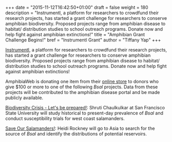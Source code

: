+++
date = "2015-11-12T16:42:50+01:00"
draft = false
weight = 180
description = "Instrumentl, a platform for researchers to crowdfund their research projects, has started a grant challenge for researchers to conserve amphibian biodiversity. Proposed projects range from amphibian disease to habitat/ distribution studies to school outreach programs. Donate now and help fight against amphibian extinctions!"
title = "Amphibian Grant Challenge Begins!"
bref = "Instrumentl Grant"
author = "Tiffany Yap"
+++

[Instrumentl](https://www.instrumentl.com), a platform for researchers to crowdfund their research projects, has started a grant challenge for researchers to conserve amphibian biodiversity. Proposed projects range from amphibian disease to habitat/ distribution studies to school outreach programs. Donate now and help fight against amphibian extinctions!

AmphibiaWeb is donating one item from their [online store](http://www.zazzle.com/amphibiaweb) to donors who give $100 or more to one of the following _Bsal_ projects. Data from these projects will be contributed to the amphibian disease portal and be made publicly available. 

[Biodiversity Crisis - Let's be prepared!](https://www.instrumentl.com/campaigns/biodiversity-crisis-lets-be-prepared/): Shruti Chaulkulkar at San Francisco State University will study historical to present-day prevalence of _Bsal_ and conduct susceptibility trials for west coast salamanders.

[Save Our Salamanders!](https://www.instrumentl.com/campaigns/the-hunt-for-a-deadly-salamander-disease/): Heidi Rockney will go to Asia to search for the source of  _Bsal_ and identify the distributions of potential reservoirs.


